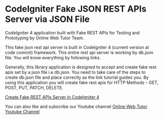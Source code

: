 # CodeIgniter Fake JSON REST APIs Server via JSON File
CodeIgniter 4 application built with Fake REST APIs for Testing and Prototyping by Online Web Tutor Team.

This fake json rest api server is built in CodeIgniter 4 (current version at code commit) framework. This entire rest api server is working by db.json file. You will know everything by following links.

Generally, this library application is designed to accept and create fake rest apis set by a json file i.e db.json. You need to take care of the steps to create db.json file and place correctly as the link tutorial guides you. By using this application you will create fake rest apis for HTTP Methods – GET, POST, PUT, PATCH, DELETE.

[Create Fake REST APIs Server in CodeIgniter 4](https://onlinewebtutorblog.com/create-fake-rest-apis-server-in-codeigniter-4/)

You can also like and subscribe our Youtube channel
[Online Web Tutor Youtube Channel](https://www.youtube.com/onlinewebtutor)

